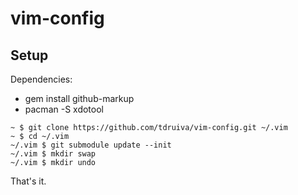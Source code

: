 vim-config
==========

## Setup

Dependencies:
* gem install github-markup
* pacman -S xdotool


```
~ $ git clone https://github.com/tdruiva/vim-config.git ~/.vim
~ $ cd ~/.vim
~/.vim $ git submodule update --init
~/.vim $ mkdir swap
~/.vim $ mkdir undo
```

That's it.

